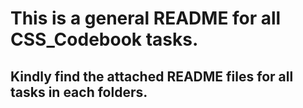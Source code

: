 # This is a general README for all CSS_Codebook tasks. 

## Kindly find the attached README files for all tasks in each folders.
